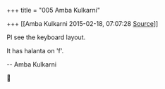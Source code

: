 +++
title = "005 Amba Kulkarni"

+++
[[Amba Kulkarni	2015-02-18, 07:07:28 [Source](https://groups.google.com/g/samskrita/c/cYxRfLx9mWM)]]



Pl see the keyboard layout.  

It has halanta on 'f'.  
  

-- Amba Kulkarni  



